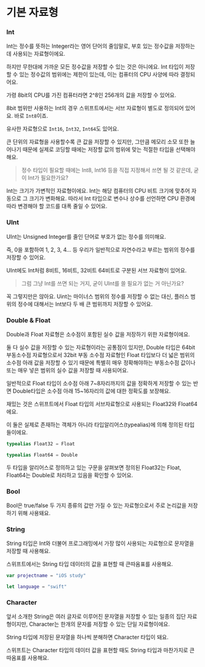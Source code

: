 # 기본 자료형

### Int

Int는 정수를 뜻하는 Integer라는 영어 단어의 줄임말로, 부호 있는 정수값을 저장하는 데 사용되는 자료형이에요.

하지만 무한대에 가까운 모든 정수값을 저장할 수 있는 것은 아니에요. Int 타입이 저장할 수 있는 정수값의 범위에는 제한이 있는데, 이는 컴퓨터의 CPU 사양에 따라 결정되어요.

가령 8bit의 CPU를 가진 컴퓨터라면 2^8인 256개의 값을 저장할 수 있어요.

8bit 범위만 사용하는 Int의 경우 스위프트에서는 서브 자료형이 별도로 정의되어 있어요. 바로 `Int8`이죠.

유사한 자료형으로 `Int16`, `Int32`, `Int64`도 있어요.

큰 단위의 자료형을 사용할수록 큰 값을 저장할 수 있지만, 그만큼 메모리 소모 또한 늘어나기 때문에 실제로 코딩할 때에는 저장할 값의 범위에 맞는 적절한 타입을 선택해야 해요.

> 정수 타입이 필요할 때에는 Int8, Int16 등을 직접 지정해서 쓰면 될 것 같은데, 굳이 Int가 필요한가요?

Int는 크기가 가변적인 자료형이에요. Int는 해당 컴퓨터의 CPU 비트 크기에 맞추어 자동으로 그 크기가 변화해요. 따라서 Int 타입으로 변수나 상수를 선언하면 CPU 환경에 따라 변경해야 할 코드를 대폭 줄일 수 있어요.

### UInt

UInt는 Unsigned Integer를 줄인 단어로 부호가 없는 정수를 의미해요.

즉, 0을 포함하여 1, 2, 3, 4... 등 우리가 일반적으로 자연수라고 부르는 범위의 정수를 저장할 수 있어요.

UInt에도 Int처럼 8비트, 16비트, 32비트 64비트로 구분된 서브 자료형이 있어요.

> 그럼 그냥 Int를 쓰면 되는 거지, 굳이 UInt를 쓸 필요가 없는 거 아닌가요?

꼭 그렇지만은 않아요. Uint는 마이너스 범위의 정수를 저장할 수 없는 대신, 플러스 범위의 정수에 대해서는 Int보다 두 배 큰 범위까지 저장할 수 있어요.

### Double & Float

Double과 Float 자료형은 소수점이 포함된 실수 값을 저장하기 위한 자료형이에요.

둘 다 실수 값을 저장할 수 있는 자료형이라는 공통점이 있지만, Double 타입은 64bit 부동소수점 자료형으로서 32bit 부동 소수점 자료형인 Float 타입보다 더 넓은 범위의 소수점 아래 값을 저장할 수 있기 때문에 특별히 매우 정확해야하는 부동소수점 값이나 또는 매우 넣은 범위의 실수 값을 저장할 때 사용되어요.

일반적으로 Float 타입이 소수점 아래 7~8자리까지의 값을 정확하게 저장할 수 있는 반면 Double타입은 소수점 아래 15~16자리의 값에 대한 정확도를 보장해요.

재밌는 것은 스위프트에서 Float 타입의 서브자료형으로 사용되는 Float32와 Float64에요.

이 둘은 실제로 존재하는 객체가 아니라 타입알리어스(typealias)에 의해 정의된 타입들이에요.

```swift
typealias Float32 = Float

typealias Float64 = Double
```

두 타입을 알리어스로 정의하고 있는 구문을 살펴보면 정의된 Float32는 Float, Float64는 Double로 처리하고 있음을 확인할 수 있어요.

### Bool

Bool은 true/false 두 가지 종류의 값만 가질 수 있는 자료형으로서 주로 논리값을 저장하기 위해 사용돼요.

### String

String 타입은 Int와 더불어 프로그래밍에서 가장 많이 사용되는 자료형으로 문자열을 저장할 때 사용해요.

스위프트에서는 String 타입 데이터의 값을 표현할 때 큰따옴표를 사용해요.

```swift
var projectname = "iOS study"

let language = "swift"
```

### Character

앞서 소개한 String은 여러 글자로 이루어진 문자열을 저장할 수 있는 일종의 집단 자료형이지만, Character는 한개의 문자를 저장할 수 있는 단일 자료형이에요.

String 타입에 저장된 문자열을 하나씩 분해하면 Character 타입이 돼요.

스위프트는 Character 타입의 데이터 값을 표현할 때도 String 타입과 마찬가지로 큰따옴표를 사용해요.
